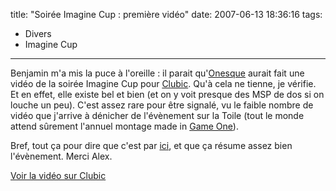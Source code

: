 title: "Soirée Imagine Cup : première vidéo"
date: 2007-06-13 18:36:16
tags:
  - Divers
  - Imagine Cup
---

Benjamin m'a mis la puce à l'oreille&nbsp;: il parait qu'[Onesque](//www.onesque.net/blog/) aurait fait une vidéo de la soirée Imagine Cup pour [Clubic](//www.clubic.com). Qu'à cela ne tienne, je vérifie. Et en effet, elle existe bel et bien (et on y voit presque des MSP de dos si on louche un peu). C'est assez rare pour être signalé, vu le faible nombre de vidéo que j'arrive à dénicher de l'évènement sur la Toile (tout le monde attend s&ucirc;rement l'annuel montage made in [Game One](http://www.gameone.net)).

Bref, tout ça pour dire que c'est par [ici](http://www.clubic.com/actualite-74991-video-finale-francaise-imagine-cup-2007.html), et que ça résume assez bien l'évènement. Merci Alex.

[Voir la vidéo sur Clubic](http://www.clubic.com/actualite-74991-video-finale-francaise-imagine-cup-2007.html)